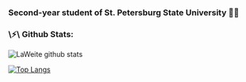 ### Second-year student of St. Petersburg State University 👨‍💻

### \⚡\ Github Stats:
![LaWeite github stats](https://github-readme-stats.vercel.app/api?username=Laweite&show_icons=true&hide_border=true)

[![Top Langs](https://github-readme-stats.vercel.app/api/top-langs/?username=LaWeite&layout=compact)](https://github.com/LaWeite/github-readme-stats)

<!--
**LaWeite/LaWeite** is a ✨ _special_ ✨ repository because its `README.md` (this file) appears on your GitHub profile.

Here are some ideas to get you started:

- 🔭 I’m currently working on ...
- 🌱 I’m currently learning ...
- 👯 I’m looking to collaborate on ...
- 🤔 I’m looking for help with ...
- 💬 Ask me about ...
- 📫 How to reach me: ...
- 😄 Pronouns: ...
- ⚡ Fun fact: ...
-->

